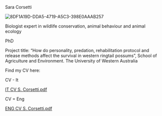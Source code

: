 Sara Corsetti

![8DF1A19D-DDA5-4719-A5C3-398E0AAAB257](https://github.com/user-attachments/assets/cc3d2b3d-1f63-4ced-8eb7-0359fea1d255)


Biologist expert in wildlife conservation, animal behaviour and animal ecology

PhD

Project title: “How do personality, predation, rehabilitation protocol and release methods affect the survival in western ringtail possums”, School of Agriculture and Environment. The University of Western Australia



Find my CV here:

CV - It

[IT CV S. Corsetti.pdf](https://github.com/user-attachments/files/18708943/IT.CV.S.Corsetti.pdf)

CV = Eng

[ENG CV S. Corsetti.pdf](https://github.com/user-attachments/files/18708946/ENG.CV.S.Corsetti.pdf)



